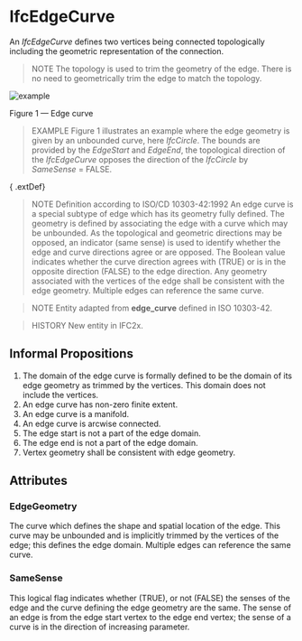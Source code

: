 # IfcEdgeCurve

An _IfcEdgeCurve_ defines two vertices being connected topologically including the geometric representation of the connection.

> NOTE  The topology is used to trim the geometry of the edge. There is no need to geometrically trim the edge to match the topology.

![example](../../../../figures/ifcedgecurve.png)

Figure 1 &mdash; Edge curve

> EXAMPLE Figure 1 illustrates an example where the edge geometry is given by an unbounded curve, here <em>IfcCircle</em>. The bounds are provided by the <em>EdgeStart</em> and <em>EdgeEnd</em>, the topological direction of the <em>IfcEdgeCurve</em> opposes the direction of the <em>IfcCircle</em> by <em>SameSense</em> = FALSE.

{ .extDef}
> NOTE  Definition according to ISO/CD 10303-42:1992
> An edge curve is a special subtype of edge which has its geometry fully defined. The geometry is defined by associating the edge with a curve which may be unbounded. As the topological and geometric directions may be opposed, an indicator (same sense) is used to identify whether the edge and curve directions agree or are opposed. The Boolean value indicates whether the curve direction agrees with (TRUE) or is in the opposite direction (FALSE) to the edge direction. Any geometry associated with the vertices of the edge shall be consistent with the edge geometry. Multiple edges can reference the same curve.

> NOTE  Entity adapted from **edge_curve** defined in ISO 10303-42.

> HISTORY  New entity in IFC2x.

## Informal Propositions

1. The domain of the edge curve is formally defined to be the domain of its edge geometry as trimmed by the vertices. This domain does not include the vertices.
2. An edge curve has non-zero finite extent.
3. An edge curve is a manifold.
4. An edge curve is arcwise connected.
5. The edge start is not a part of the edge domain.
6. The edge end is not a part of the edge domain.
7. Vertex geometry shall be consistent with edge geometry.

## Attributes

### EdgeGeometry
The curve which defines the shape and spatial location of the edge. This curve may be unbounded and is implicitly trimmed by the vertices of the edge; this defines the edge domain. Multiple edges can reference the same curve.

### SameSense
This logical flag indicates whether (TRUE), or not (FALSE) the senses of the edge and the curve defining the edge geometry are the same. The sense of an edge is from the edge start vertex to the edge end vertex; the sense of a curve is in the direction of increasing parameter.
